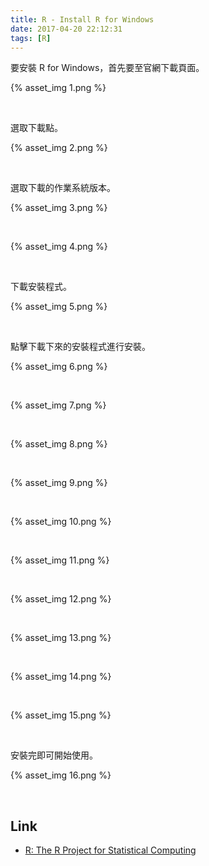 ```yaml
---
title: R - Install R for Windows
date: 2017-04-20 22:12:31
tags: [R]
---
```


要安裝 R for Windows，首先要至官網下載頁面。    

<!-- More -->


{% asset_img 1.png %}

<br/>


選取下載點。  

{% asset_img 2.png %}

<br/>


選取下載的作業系統版本。  

{% asset_img 3.png %}

<br/>



{% asset_img 4.png %}

<br/>


下載安裝程式。  

{% asset_img 5.png %}

<br/>


點擊下載下來的安裝程式進行安裝。  

{% asset_img 6.png %}

<br/>


{% asset_img 7.png %}

<br/>


{% asset_img 8.png %}

<br/>



{% asset_img 9.png %}

<br/>



{% asset_img 10.png %}

<br/>



{% asset_img 11.png %}

<br/>



{% asset_img 12.png %}

<br/>



{% asset_img 13.png %}

<br/>



{% asset_img 14.png %}

<br/>



{% asset_img 15.png %}

<br/>


安裝完即可開始使用。  

{% asset_img 16.png %}

<br/>


Link
----
* [R: The R Project for Statistical Computing](https://www.r-project.org/)
